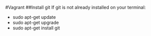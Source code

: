 #Vagrant
##Install git
If git is not already installed on your terminal:
- sudo apt-get update
- sudo apt-get upgrade
- sudo apt-get install git
